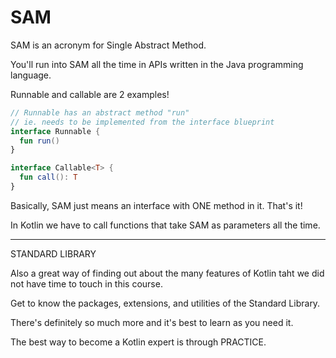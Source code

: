 # SAM

SAM is an acronym for Single Abstract Method.

You'll run into SAM all the time in APIs written in the Java programming language.

Runnable and callable are 2 examples!

```kotlin
// Runnable has an abstract method "run"
// ie. needs to be implemented from the interface blueprint
interface Runnable {
  fun run()
}
```

```kotlin
interface Callable<T> {
  fun call(): T
}
```

Basically, SAM just means an interface with ONE method in it.
That's it!

In Kotlin we have to call functions that take SAM as parameters all the time.

----
STANDARD LIBRARY

Also a great way of finding out about the many features of Kotlin taht we did not have time to touch in this course.

Get to know the packages, extensions, and utilities of the Standard Library.

There's definitely so much more and it's best to learn as you need it.

The best way to become a Kotlin expert is through PRACTICE.